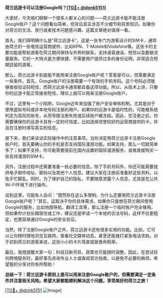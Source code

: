 **荷兰远游卡可以注册Google吗？[[TG💪+ @donk5151](https://t.me/s/donk5151)]**

大家好，今天咱们聊聊一个很多人都关心的问题——荷兰远游卡能不能注册Google账户？这个问题看似简单，但背后其实涉及不少细节和背景知识。如果你对荷兰的生活、旅行或者技术问题感兴趣，这篇文章绝对值得一看。

首先，我们得明确什么是“荷兰远游卡”。这是一张专门为游客设计的SIM卡，通常由荷兰的一些电信运营商提供，比如KPN、T-Mobile和Vodafone等。这张卡的主要功能是帮助游客在荷兰期间保持与外界的联系，支持语音通话、短信以及数据流量服务。它的一大特点是方便快捷，不需要用户提供过多的身份证明，非常适合短期逗留的游客。

那么，荷兰远游卡到底能不能用来注册Google账户呢？答案是可以，但需要满足一些条件。首先，Google账户的注册需要一个有效的手机号码。这个号码必须能够接收验证码短信，而荷兰远游卡通常都具备这项功能。所以，从技术上讲，只要你的远游卡能正常接收短信，理论上就可以用来注册Google账户。

不过，这里有一个小陷阱。Google近年来加强了账户安全审核机制，尤其是对于使用虚拟号码或非本地号码注册的用户。如果你的远游卡是临时性的，可能被系统判定为高风险账号，从而导致注册失败或后续账户被冻结。因此，在注册之前，你需要确保你的远游卡具有一定的可信度，比如选择信誉较好的运营商提供的卡，并且在注册时填写真实的信息。

接下来，我们来谈谈实际操作中的注意事项。当你决定用荷兰远游卡注册Google账户时，首先要确认你的手机是否支持国际漫游功能。如果支持，那么一切就简单多了；如果不支持，你可能需要提前在国内设置好国际漫游服务，或者直接购买一张支持漫游的SIM卡。

另外，注册过程中还需要准备一些必要的信息。除了手机号码外，你还可能需要提供电子邮件地址、密码以及其他个人信息。建议大家在注册前准备好这些资料，以免手忙脚乱。同时，为了保护自己的隐私，不要随意泄露个人信息，尤其是在公共Wi-Fi环境下进行操作。

说到这里，可能有人会问：“既然存在这么多限制，为什么还要用荷兰远游卡注册Google账户呢？”其实，这取决于你的具体需求。如果你只是想在荷兰期间使用Google的服务，比如地图导航、翻译工具等，那么注册一个临时账户完全够用。但如果你计划长期居住或工作，建议还是申请一个本地的合法号码，这样不仅更稳定，也更容易通过Google的安全验证。

当然，除了注册Google账户之外，荷兰远游卡还有很多实用的功能。比如，它可以让你随时随地浏览互联网，查看社交媒体动态，甚至还能拨打紧急电话求助。对于初到荷兰的游客来说，这张小小的卡片简直就是救命稻草。

最后，我想提醒大家一句：科技日新月异，政策也可能随时调整。因此，在尝试任何跨境服务时，最好事先咨询专业人士或查阅官方指南，以避免不必要的麻烦。希望我的分享对你有所帮助！

**总结一下：荷兰远游卡原则上是可以用来注册Google账户的，但需要满足一定条件并注意相关风险。希望大家都能顺利解决这个问题，享受美好的荷兰之旅！**

[[TG💪+ @donk5151](https://t.me/s/donk5151) ![Image](https://i.postimg.cc/rwNCRYN7/Snipaste-2025-04-30-17-27-05.png)]